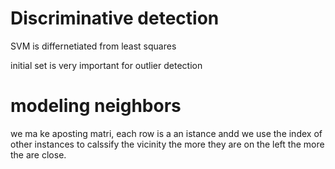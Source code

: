 # Discriminative detection

SVM is differnetiated from least squares

initial set is very important for outlier detection

# modeling neighbors

we ma ke aposting matri, each row is a an istance andd we use the index of other instances to calssify the vicinity the more they are on the left the more the are close.
